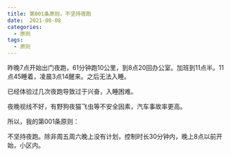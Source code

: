 ```yaml
---
title: 第001条原则，不坚持夜跑
date:  2021-08-08
categories:
  - 原则
tags:
  - 原则
---
```


昨晚7点开始出门夜跑，61分钟跑10公里，到8点20回办公室。加班到11点半。11点45睡着，凌晨3点14醒来。之后无法入睡。

已经体验过几次夜跑导致过于兴奋，入睡困难。

夜晚视线不好，有野狗夜猫飞虫等不安全因素，汽车事故率更高。

所以，我的第001条原则：

不坚持夜跑。除非周五周六晚上没有计划，控制时长30分钟内，晚上8点以前开始，小区内。